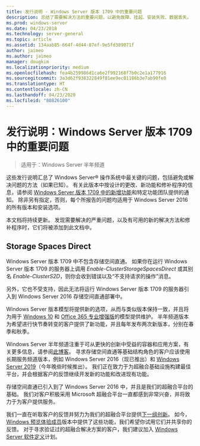 ```yaml
---
title: 发行说明 - Windows Server 版本 1709 中的重要问题
description: 总结了需要解决方法的重要问题，以避免故障、挂起、安装失败、数据丢失。
ms.prod: windows-server
ms.date: 04/23/2018
ms.technology: server-general
ms.topic: article
ms.assetid: 134aab85-664f-4d44-87ef-9e5fd389071f
author: jaimeo
ms.author: jaimeo
manager: dougkim
ms.localizationpriority: medium
ms.openlocfilehash: fea4b259986d1ca6e2f992168f7b0c2e1a177916
ms.sourcegitcommit: 3a3d62f938322849f81ee9ec01186b3e7ab90fe0
ms.translationtype: HT
ms.contentlocale: zh-CN
ms.lasthandoff: 04/23/2020
ms.locfileid: "80826100"
---
```

# <a name="release-notes-important-issues-in-windows-server-version-1709"></a>发行说明：Windows Server 版本 1709 中的重要问题

>适用于：Windows Server 半年频道

这些发行说明汇总了 Windows Server&reg; 操作系统中最关键的问题，包括避免或解决问题的方法（如果已知）。 有关此版本中按设计的更改、新功能和修补程序的信息，请参阅 [Windows Server 版本 1709 中的新增功能](whats-new-in-windows-server-1709.md)和特定功能团队提供的通知。 除非另有指定，否则，每个所报告的问题均适用于 Windows Server 2016 的所有版本和安装选项。  

本文档将持续更新。 发现需要解决的严重问题，以及有可用的新的解决方法和修补程序时，它们将被添加到此文档中。  
  
## <a name="storage-spaces-direct"></a>Storage Spaces Direct
[comment]: # (ID：未知；提交者：stevenek；状态：已签收)  
Windows Server 版本 1709 中不包含存储空间直通。 如果你在运行 Windows Server 版本 1709 的服务器上调用 *Enable-ClusterStorageSpacesDirect* 或其别名 *Enable-ClusterS2D*，则你会收到错误以及“不支持请求的操作”消息。

另外，它也不受支持，因此无法将运行 Windows Server 版本 1709 的服务器引入到 Windows Server 2016 存储空间直通部署中。

Windows Server 版本模型将提供新的选项，从而与类似版本保持一致，并且将为用于 [Windows 10](https://docs.microsoft.com/windows/deployment/update/waas-overview) 和 [Office 365 专业增强版](https://support.office.com/article/Overview-of-the-upcoming-changes-to-Office-365-ProPlus-update-management-78b33779-9356-4cdf-9d2c-08350ef05cca?ui=en-US&rs=en-US&ad=US)的模型提供维护。 半年频道版本为希望进行快节奏转变的客户提供了新功能，并且每年发布两次新版本，分别在春季和秋季。

Windows Server 半年频道注重于可从更快的创新中受益的容器和应用方案，有关更多信息，请参阅[此博客](https://cloudblogs.microsoft.com/windowsserver/2018/03/29/windows-server-semi-annual-channel-update)。 寻求存储空间直通等基础结构角色的客户应该使用长期服务频道版本，例如 Windows Server 2016（现已推出）和 [Windows Server 2019](https://cloudblogs.microsoft.com/windowsserver/2018/03/20/introducing-windows-server-2019-now-available-in-preview)（今年晚些时候推出）。 我们正在致力于为超融合基础设施构建最佳平台，并会根据客户的反馈继续开发新的功能和改进现有功能。 

存储空间直通已引入到了 Windows Server 2016 中，并且是我们的超融合平台的基础。 我们对客户积极采用 Microsoft 超融合平台一直都感到非常兴奋，并将致力于为客户提供服务。

我们一直在听取客户的反馈并努力为我们的超融合平台提供[下一组创新](https://blogs.technet.microsoft.com/windowsserver/2017/09/07/sneak-peek-2-windows-server-version-1709-hyper-converged-infrastructure/)。 如今，[Windows 预览体验成员](https://insider.windows.com/for-business/)版本中提供了这些功能，我们希望你试用它们并共享你的反馈。 对于寻求验证过的超融合解决方案的客户，我们建议加入 [Windows Server 软件定义](https://microsoft.com/wssd)计划。
